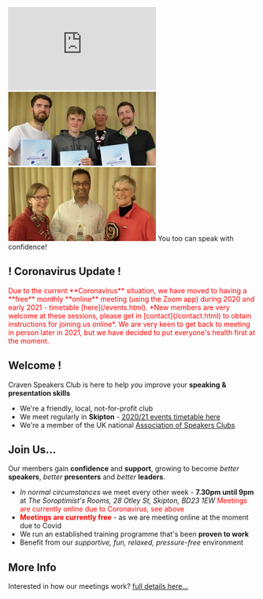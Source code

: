 
<p>
  <iframe src="https://player.vimeo.com/video/297194284" width="300"
   height="169" frameborder="0" webkitallowfullscreen mozallowfullscreen 
   allowfullscreen></iframe>
  <img src="/assets/images/members.jpg">
  <img src="/assets/images/members2.jpg">
  <span class="showable">You too can speak with confidence!</span>
</p>

## ! Coronavirus Update !

<span style="color:red;">
Due to the current **Coronavirus** situation, we have moved to having a **free** monthly **online** meeting (using the Zoom app) during 2020 and early 2021 - timetable [here](/events.html). *New members are very welcome at these  sessions, please get in [contact](/contact.html) to obtain instructions for joining us online*. We are very keen to get back to meeting in person later in 2021, but we have decided to put everyone's health first at the moment. 
</span>

## Welcome !

Craven Speakers Club is here to help _you_ improve your **speaking & presentation skills**

- We're a friendly, local, not-for-profit club
- We meet regularly in **Skipton** - [2020/21 events timetable here](/events.html)
- We're a member of the UK national [Association of Speakers Clubs](https://the-asc.org.uk/)

## Join Us...

Our members gain **confidence** and **support**, growing to become _better_ **speakers**,
_better_ **presenters** and _better_ **leaders**.

- _In normal circumstances_ we meet every other week - **7.30pm until 9pm** at _The Soroptimist's Rooms, 28 Otley St, Skipton, BD23 1EW_ <span style="color:red;"> Meetings are currently online due to Coronavirus, see above</span>
- <span style="color:red;">**Meetings are currently free**</span> - as we are meeting online at the moment due to Covid
- We run an established training programme that's been **proven to work**
- Benefit from our _supportive, fun, relaxed, pressure-free_ environment

## More Info

Interested in how our meetings work? [full details here...](/moreinfo.html)
